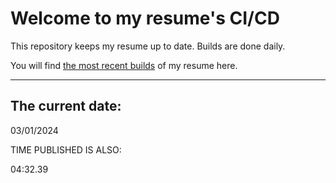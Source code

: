 # Welcome to my resume's CI/CD
This repository keeps my resume up to date. Builds are done daily.
  
You will find [the most recent builds](output/) of my resume here.
* * *
 
## The current date:  
 03/01/2024 
   
  
  
 TIME PUBLISHED IS ALSO: 
  
 04:32.39 
  
  
